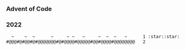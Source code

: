 ### Advent of Code

### 2022



```
  ~    ~  ~      ~     ~ ~   ~     ~  ~  ~   ~      1 :star::star:
#@@@#@#@@#@#@@@@@@@#@#@@@@#@@@@@#@@#@@@@#@@@@@@@@   2


```


